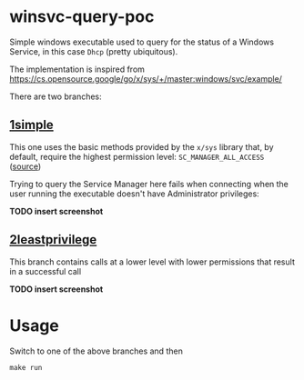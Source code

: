 # winsvc-query-poc

Simple windows executable used to query for the status of a Windows Service, in this case `Dhcp` (pretty ubiquitous).

The implementation is inspired from https://cs.opensource.google/go/x/sys/+/master:windows/svc/example/

There are two branches:

## [1simple](https://github.com/deblasis/winsvc-query-poc/tree/1simple)

This one uses the basic methods provided by the `x/sys` library that, by default, require the highest permission level: `SC_MANAGER_ALL_ACCESS` ([source](https://cs.opensource.google/go/x/sys/+/master:windows/service.go;drc=6e7872819dc85c039df9bda7e7c628bb19e85d0e;l=17))

Trying to query the Service Manager here fails when connecting when the user running the executable doesn't have Administrator privileges:

**TODO insert screenshot**


## [2leastprivilege](https://github.com/deblasis/winsvc-query-poc/tree/2leastprivilege)

This branch contains calls at a lower level with lower permissions that result in a successful call

**TODO insert screenshot**


# Usage

Switch to one of the above branches and then

```
make run
```
